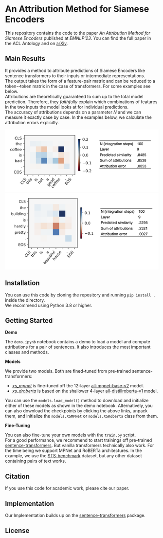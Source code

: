 # An Attribution Method for Siamese Encoders

This repository contains the code to the paper *An Attribution Method for Siamese Encoders* published at *EMNLP'23*.
You can find the full paper in the ACL Antology and on [arXiv](https://arxiv.org/abs/2310.05703).

## Main Results
It provides a method to attribute predictions of Siamese Encoders like sentence transformers to their inputs or intermediate representations.\
The output takes the form of a feature-pair matrix and can be reduced to a token--token matrix in the case of transformers. For some examples see below.\
Attributions are theoretically guaranteed to sum up to the total model prediction. Therefore, they *faithfully* explain which combinations of features in the two inputs the model looks at for individual predictions.\
The accuracy of attributions depends on a parameter *N* and we can measure it exactly case by case. In the examples below, we calculate the attribution errors explicitly.

![example](example_attribution_coffee.png)
![example](example_attribution_house.png)

## Installation
You can use this code by cloning the repository and running
`pip install .` inside the directory.\
We recommend using Python 3.8 or higher.

## Getting Started

**Demo**

The `demo.ipynb` notebook contains a demo to load a model and compute attributions for a pair of sentences. It also introduces the most important classes and methods.

**Models**

We provide two models. Both are fined-tuned from pre-trained sentence-transformers:
- [*xs_mpnet*](https://www2.ims.uni-stuttgart.de/data/xsbert/xs_mpnet.zip) is fine-tuned off the 12-layer [all-mpnet-base-v2](https://huggingface.co/sentence-transformers/all-mpnet-base-v2) model.
- [*xs_droberta*](https://www2.ims.uni-stuttgart.de/data/xsbert/xs_distilroberta.zip) is based on the shallower 4-layer [all-distillroberta-v1](https://huggingface.co/sentence-transformers/all-distilroberta-v1) model.

You can use the `models.load_model()` method to download and initialize either of these models as shown in the demo notebook.
Alternatively, you can also download the checkpoints by clicking the above links, unpack them, and initialize the `models.XSMPNet` or `models.XSRoberta` class from them.

**Fine-Tuning**

You can also fine-tune your own models with the `train.py` script.\
For a good performance, we recommend to start trainings off pre-trained [sentence-transformers](https://www.sbert.net/docs/pretrained_models.html). But vanilla transformers technically also work.
For the time being we support MPNet and RoBERTa architectures.
In the example, we use the [STS-benchmark](https://aclanthology.org/S17-2001/) dataset, but any other dataset containing pairs of text works.

## Citation

If you use this code for academic work, please cite our paper.

## Implementation
Our Implementation builds up on the [sentence-transformers](https://github.com/UKPLab/sentence-transformers) package.

## License